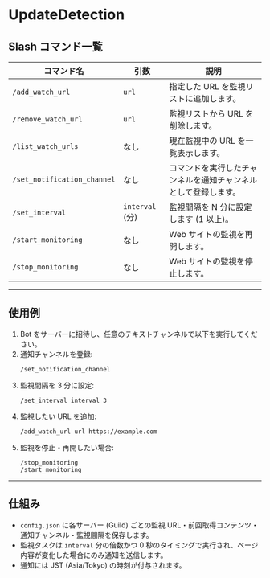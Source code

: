 # UpdateDetection

## Slash コマンド一覧

| コマンド名 | 引数 | 説明 |
|------------|------|------|
| `/add_watch_url` | `url` | 指定した URL を監視リストに追加します。 |
| `/remove_watch_url` | `url` | 監視リストから URL を削除します。 |
| `/list_watch_urls` | なし | 現在監視中の URL を一覧表示します。 |
| `/set_notification_channel` | なし | コマンドを実行したチャンネルを通知チャンネルとして登録します。 |
| `/set_interval` | `interval` (分) | 監視間隔を N 分に設定します (1 以上)。 |
| `/start_monitoring` | なし | Web サイトの監視を再開します。 |
| `/stop_monitoring` | なし | Web サイトの監視を停止します。 |

---

## 使用例

1. Bot をサーバーに招待し、任意のテキストチャンネルで以下を実行してください。
2. 通知チャンネルを登録:
   ```
   /set_notification_channel
   ```
3. 監視間隔を 3 分に設定:
   ```
   /set_interval interval 3
   ```
4. 監視したい URL を追加:
   ```
   /add_watch_url url https://example.com
   ```
5. 監視を停止・再開したい場合:
   ```
   /stop_monitoring
   /start_monitoring
   ```

---

## 仕組み

- `config.json` に各サーバー (Guild) ごとの監視 URL・前回取得コンテンツ・通知チャンネル・監視間隔を保存します。
- 監視タスクは `interval` 分の倍数かつ 0 秒のタイミングで実行され、ページ内容が変化した場合にのみ通知を送信します。
- 通知には JST (Asia/Tokyo) の時刻が付与されます。